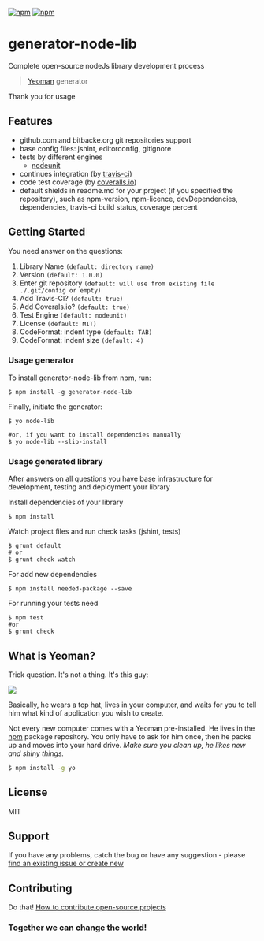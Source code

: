 [![npm](http://img.shields.io/npm/v/generator-node-lib.svg?style=flat-square)](https://www.npmjs.com/package/generator-node-lib)
[![npm](http://img.shields.io/npm/l/generator-node-lib.svg?style=flat-square)](http://opensource.org/licenses/MIT)

# generator-node-lib 
Complete open-source nodeJs library development process

> [Yeoman](http://yeoman.io) generator

Thank you for usage

## Features
- github.com and bitbacke.org git repositories support
- base config files: jshint, editorconfig, gitignore
- tests by different engines 
	- [nodeunit](https://github.com/caolan/nodeunit)
- continues integration (by [travis-ci](https://travis-ci.org))
- code test coverage (by [coveralls.io](https://coveralls.io))
- default shields in readme.md for your project (if you specified the repository), such as npm-version, npm-licence, devDependencies, dependencies, travis-ci build status, coverage percent

## Getting Started
You need answer on the questions:

1. Library Name `(default: directory name)`
2. Version `(default: 1.0.0)`
3. Enter git repository `(default: will use from existing file ./.git/config or empty)`
4. Add Travis-CI? `(default: true)`
5. Add Coverals.io? `(default: true)`
6. Test Engine `(default: nodeunit)`
7. License `(default: MIT)`
8. CodeFormat: indent type `(default: TAB)`
9. CodeFormat: indent size `(default: 4)`

### Usage generator
To install generator-node-lib from npm, run:
```shell
$ npm install -g generator-node-lib
```

Finally, initiate the generator:
```shell
$ yo node-lib

#or, if you want to install dependencies manually
$ yo node-lib --slip-install 
```

### Usage generated library
After answers on all questions you have base infrastructure for development, testing and deployment your library

Install dependencies of your library
```shell
$ npm install
```

Watch project files and run check tasks (jshint, tests)
```shell
$ grunt default
# or
$ grunt check watch
```

For add new dependencies 
```shell
$ npm install needed-package --save 
```

For running your tests need
```shell
$ npm test
#or
$ grunt check
```


## What is Yeoman?

Trick question. It's not a thing. It's this guy:

![](http://i.imgur.com/JHaAlBJ.png)

Basically, he wears a top hat, lives in your computer, and waits for you to tell him what kind of application you wish to create.

Not every new computer comes with a Yeoman pre-installed. He lives in the [npm](https://npmjs.org) package repository. You only have to ask for him once, then he packs up and moves into your hard drive. *Make sure you clean up, he likes new and shiny things.*

```bash
$ npm install -g yo
```

## License
MIT

## Support
If you have any problems, catch the bug or have any suggestion - please [find an existing issue or create new](https://github.com/aliaksandr-pasynkau/generator-node-lib/issues)

## Contributing
Do that! [How to contribute open-source projects](https://guides.github.com/activities/contributing-to-open-source/)

### Together we can change the world!
